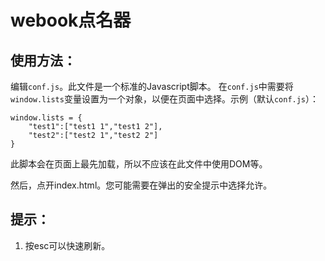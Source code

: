 ﻿webook点名器
======

使用方法：
------
编辑`conf.js`。此文件是一个标准的Javascript脚本。
在`conf.js`中需要将`window.lists`变量设置为一个对象，以便在页面中选择。示例（默认`conf.js`）：
```
window.lists = {
	"test1":["test1 1","test1 2"],
	"test2":["test2 1","test2 2"]
}
```

此脚本会在页面上最先加载，所以不应该在此文件中使用DOM等。

然后，点开index.html。您可能需要在弹出的安全提示中选择允许。

提示：
------
1. 按esc可以快速刷新。